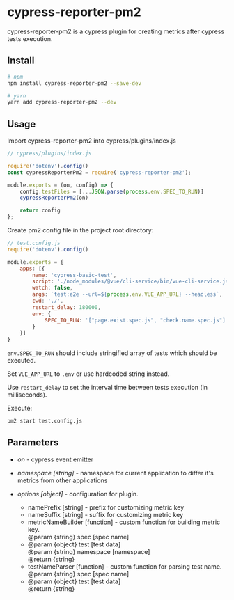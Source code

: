# cypress-reporter-pm2

cypress-reporter-pm2 is a cypress plugin for creating metrics after cypress tests execution.

## Install

```bash
# npm
npm install cypress-reporter-pm2 --save-dev

# yarn
yarn add cypress-reporter-pm2 --dev
```

## Usage

Import cypress-reporter-pm2 into cypress/plugins/index.js

```javascript
// cypress/plugins/index.js

require('dotenv').config()
const cypressReporterPm2 = require('cypress-reporter-pm2');

module.exports = (on, config) => {
    config.testFiles = [...JSON.parse(process.env.SPEC_TO_RUN)]
    cypressReporterPm2(on)

    return config
};

```

Create pm2 config file in the project root directory:

```javascript
// test.config.js
require('dotenv').config()

module.exports = {
    apps: [{
        name: 'cypress-basic-test',
        script: './node_modules/@vue/cli-service/bin/vue-cli-service.js',
        watch: false,
        args: `test:e2e --url=${process.env.VUE_APP_URL} --headless`,
        cwd: './',
        restart_delay: 180000,
        env: {
            SPEC_TO_RUN: '["page.exist.spec.js", "check.name.spec.js"]'
        }
    }]
}

```

`env.SPEC_TO_RUN` should include stringified array of tests which should be executed.

Set `VUE_APP_URL` to `.env` or use hardcoded string instead.

Use `restart_delay` to set the interval time between tests execution (in milliseconds).

Execute:
```bash
pm2 start test.config.js
```

## Parameters
* *on* - cypress event emitter
* *namespace [string]* - namespace for current application to differ it's metrics from other applications
* *options [object]* - configuration for plugin.

  - namePrefix [string] - prefix for customizing metric key
  - nameSuffix [string] - suffix for customizing metric key
  - metricNameBuilder [function] - custom function for building metric key.<br/>
    @param {string} spec [spec name] <br/>
  - @param {object} test [test data] <br/>
    @param {string} namespace [namespace] <br/>
    @return {string}
  - testNameParser [function] - custom function for parsing test name.<br/>
    @param {string} spec [spec name] <br/>
  - @param {object} test [test data] <br/>
    @return {string}
